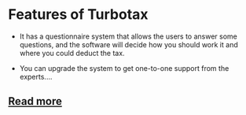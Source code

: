 # Features of Turbotax

* It has a questionnaire system that allows the users to answer some questions, and the software will decide how you should work it and where you could deduct the tax.

* You can upgrade the system to get one-to-one support from the experts.... 
## [Read more](https://sites.google.com/a/turbotax.ca-download.com/turbotax-ca-download/)
